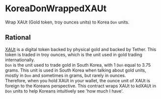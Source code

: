 # KoreaDonWrappedXAUt
Wrap XAUt (Gold token, troy ounces units) to Korea `Don` units.

## Rational
[XAUt](https://gold.tether.to/) is a digital token backed by physical gold and backed by Tether. This token is traded in troy ounces, which is the unit used in gold trading internationally. <br>
`Don` is the unit used to trade gold in South Korea, with 1 `Don` equal to 3.75 grams. This unit is used in South Korea when talking about gold units, mostly in `Don` and sometimes in grams, but rarely in ounces. <br>
Therefore, when you hold XAUt in your wallet, the ounce unit of XAUt is foreign to the Koreans perspective.
This contract wraps XAUt to kdXAUt in `Don` units to help Koreans intuitively see 'how much I have'.
